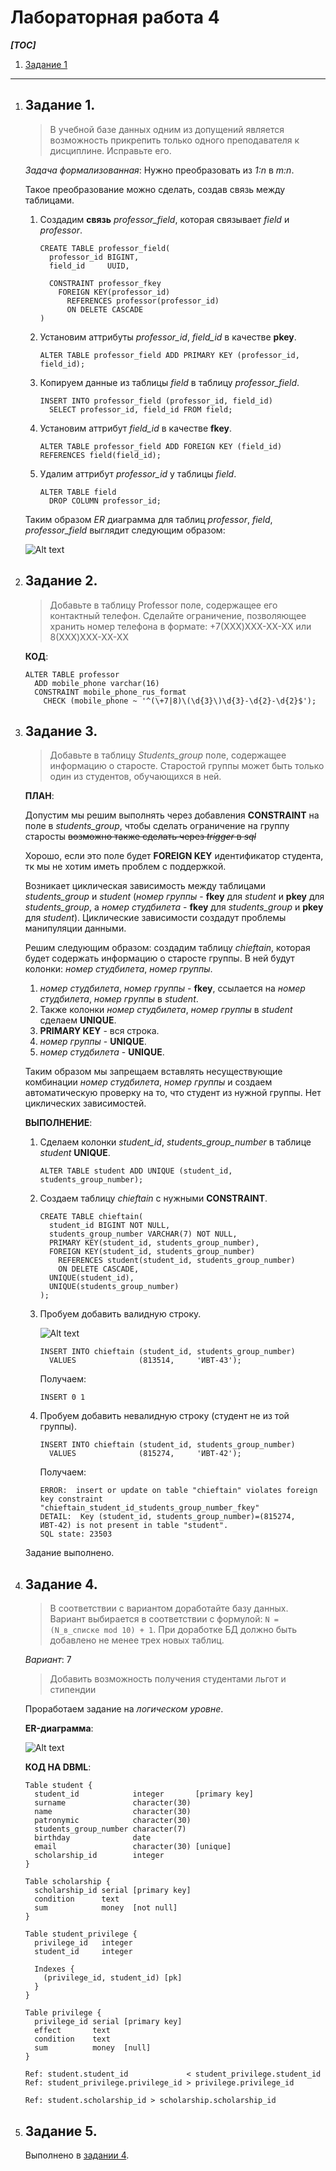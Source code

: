 # Лабораторная работа 4

***[TOC]***
1.  [Задание 1](#задание-1)


---

1.  ## Задание 1.

    > В учебной базе данных одним из допущений является возможность прикрепить
    > только одного преподавателя к дисциплине. Исправьте его.

    *Задача формализованная*: Нужно преобразовать из *1:n* в *m:n*.
    
    Такое преобразование можно сделать, создав связь между таблицами.

    1.  Создадим **связь** *professor_field*, которая связывает *field* и *professor*.

        ```pgsql
        CREATE TABLE professor_field(
          professor_id BIGINT,
          field_id     UUID,
          
          CONSTRAINT professor_fkey
            FOREIGN KEY(professor_id) 
              REFERENCES professor(professor_id)
              ON DELETE CASCADE
        )
        ```

    1.  Установим аттрибуты *professor_id*, *field_id* в качестве **pkey**.

        ```pgsql
        ALTER TABLE professor_field ADD PRIMARY KEY (professor_id, field_id);
        ```

    1.  Копируем данные из таблицы *field* в таблицу *professor_field*.

        ```pgsql
        INSERT INTO professor_field (professor_id, field_id)
          SELECT professor_id, field_id FROM field;
        ```

    1.  Установим аттрибут *field_id* в качестве **fkey**.

        ```pgsql
        ALTER TABLE professor_field ADD FOREIGN KEY (field_id) REFERENCES field(field_id);
        ```

    1.  Удалим аттрибут *professor_id* у таблицы *field*.

        ```pgsql
        ALTER TABLE field
          DROP COLUMN professor_id;
        ```

    Таким образом *ER* диаграмма для таблиц *professor*, *field*, *professor_field*
    выглядит следующим образом:

    ![Alt text](image.png)

2.  ## Задание 2.

    > Добавьте в таблицу Professor поле, содержащее его контактный телефон.
    > Сделайте ограничение, позволяющее хранить номер телефона в формате:
    > +7(XXX)XXX-XX-XX или 8(XXX)XXX-XX-XX

    **КОД**:

    ```pgsql
    ALTER TABLE professor
      ADD mobile_phone varchar(16)
      CONSTRAINT mobile_phone_rus_format
        CHECK (mobile_phone ~ '^(\+7|8)\(\d{3}\)\d{3}-\d{2}-\d{2}$');
    ```

3.  ## Задание 3.

    > Добавьте в таблицу *Students_group* поле, содержащее информацию о старосте.
    > Старостой группы может быть только один из студентов, обучающихся в ней.

    **ПЛАН**:

    Допустим мы решим выполнять через добавления **CONSTRAINT** на поле в *students_group*, чтобы
    сделать ограничение на группу старосты ~~возможно также сделать через *trigger* в *sql*~~

    Хорошо, если это поле будет **FOREIGN KEY** идентификатор студента,
    тк мы не хотим иметь проблем с поддержкой.

    Возникает циклическая зависимость между таблицами *students_group* и *student*
    (*номер группы* - **fkey** для *student* и **pkey** для *students_group*,
    а *номер студбилета* - **fkey** для *students_group* и **pkey** для *student*).
    Циклические зависимости создадут проблемы манипуляции данными.

    Решим следующим образом: создадим таблицу *chieftain*, которая будет содержать информацию
    о старосте группы. В ней будут колонки: *номер студбилета*, *номер группы*.

    1.  *номер студбилета*, *номер группы* - **fkey**, ссылается на *номер студбилета*,
        *номер группы* в *student*.
    1.  Также колонки *номер студбилета*, *номер группы* в *student* сделаем **UNIQUE**.
    1.  **PRIMARY KEY** - вся строка.
    1.  *номер группы* - **UNIQUE**.
    1.  *номер студбилета* - **UNIQUE**.

    Таким образом мы запрещаем вставлять несуществующие комбинации *номер студбилета*,
    *номер группы* и создаем автоматическую проверку на то, что студент из нужной группы.
    Нет циклических зависимостей.

    **ВЫПОЛНЕНИЕ**:

    1.  Сделаем колонки *student_id*, *students_group_number* в таблице *student* **UNIQUE**.

        ```pgsql
        ALTER TABLE student ADD UNIQUE (student_id, students_group_number);
        ```

    1.  Создаем таблицу *chieftain* с нужными **CONSTRAINT**.

        ```pgsql
        CREATE TABLE chieftain(
          student_id BIGINT NOT NULL,
          students_group_number VARCHAR(7) NOT NULL,
          PRIMARY KEY(student_id, students_group_number),
          FOREIGN KEY(student_id, students_group_number)
            REFERENCES student(student_id, students_group_number)
            ON DELETE CASCADE,
          UNIQUE(student_id),
          UNIQUE(students_group_number)
        );
        ```

    1.  Пробуем добавить валидную строку.

        ![Alt text](image-1.png)

        ```pgsql
        INSERT INTO chieftain (student_id, students_group_number)
          VALUES              (813514,     'ИВТ-43');
        ```

        Получаем:

        ```
        INSERT 0 1
        ```

    1.  Пробуем добавить невалидную строку (студент не из той группы).

        ```pgsql
        INSERT INTO chieftain (student_id, students_group_number)
          VALUES              (815274,     'ИВТ-42');
        ```

        Получаем:

        ```
        ERROR:  insert or update on table "chieftain" violates foreign key constraint "chieftain_student_id_students_group_number_fkey"
        DETAIL:  Key (student_id, students_group_number)=(815274, ИВТ-42) is not present in table "student".
        SQL state: 23503
        ```

    Задание выполнено.

4.  ## Задание 4.

    > В соответствии с вариантом доработайте базу данных.
    > Вариант выбирается в соответствии с формулой: `N = (N_в_списке mod 10) + 1`.
    > При доработке БД должно быть добавлено не менее трех новых таблиц.

    *Вариант*: 7

    >	Добавить возможность получения студентами льгот и стипендии

    Проработаем задание на *логическом уровне*.

    **ER-диаграмма**:

    ![Alt text](image-2.png)

    **КОД НА DBML**:

    ```dbml
    Table student {
      student_id            integer       [primary key]
      surname               character(30)
      name                  character(30)
      patronymic            character(30)
      students_group_number character(7)
      birthday              date
      email                 character(30) [unique]
      scholarship_id        integer
    }

    Table scholarship {
      scholarship_id serial [primary key]
      condition      text
      sum            money  [not null]
    }

    Table student_privilege {
      privilege_id   integer
      student_id     integer

      Indexes {
        (privilege_id, student_id) [pk]
      }
    }

    Table privilege {
      privilege_id serial [primary key]
      effect       text
      condition    text
      sum          money  [null]
    }

    Ref: student.student_id             < student_privilege.student_id
    Ref: student_privilege.privilege_id > privilege.privilege_id

    Ref: student.scholarship_id > scholarship.scholarship_id
    ```

5.  ## Задание 5.

    Выполнено в [задании 4](#задание-4).
